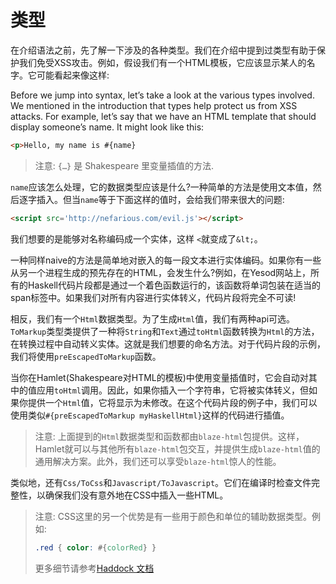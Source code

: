 

# 类型

在介绍语法之前，先了解一下涉及的各种类型。我们在介绍中提到过类型有助于保护我们免受XSS攻击。例如，假设我们有一个HTML模板，它应该显示某人的名字。它可能看起来像这样:

Before we jump into syntax, let’s take a look at the various types involved. We mentioned in the introduction that types help protect us from XSS attacks. For example, let’s say that we have an HTML template that should display someone’s name. It might look like this:
```html
<p>Hello, my name is #{name}
```

> 注意:  `{…}` 是 Shakespeare 里变量插值的方法.

`name`应该怎么处理，它的数据类型应该是什么?一种简单的方法是使用文本值，然后逐字插入。但当`name`等于下面这样的值时，会给我们带来很大的问题:
```html
<script src='http://nefarious.com/evil.js'></script>
```
我们想要的是能够对名称编码成一个实体，这样 `<`就变成了`&lt;`。

一种同样naive的方法是简单地对嵌入的每一段文本进行实体编码。如果你有一些从另一个进程生成的预先存在的HTML，会发生什么?例如，在Yesod网站上，所有的Haskell代码片段都是通过一个着色函数运行的，该函数将单词包装在适当的span标签中。如果我们对所有内容进行实体转义，代码片段将完全不可读!

相反，我们有一个`Html`数据类型。为了生成`Html`值，我们有两种api可选。`ToMarkup`类型类提供了一种将`String`和`Text`通过`toHtml`函数转换为`Html`的方法，在转换过程中自动转义实体。这就是我们想要的命名方法。对于代码片段的示例，我们将使用`preEscapedToMarkup`函数。

当你在Hamlet(Shakespeare对HTML的模板)中使用变量插值时，它会自动对其中的值应用`toHtml`调用。因此，如果你插入一个字符串，它将被实体转义，但如果你提供一个`Html`值，它将显示为未修改。在这个代码片段的例子中，我们可以使用类似`#{preEscapedToMarkup myHaskellHtml}`这样的代码进行插值。

> 注意: 上面提到的`Html`数据类型和函数都由`blaze-html`包提供。这样，Hamlet就可以与其他所有`blaze-html`包交互，并提供生成`blaze-html`值的通用解决方案。此外，我们还可以享受`blaze-html`惊人的性能。

类似地，还有`Css/ToCss`和`Javascript/ToJavascript`。它们在编译时检查文件完整性，以确保我们没有意外地在CSS中插入一些HTML。

> 注意: CSS这里的另一个优势是有一些用于颜色和单位的辅助数据类型。例如:
> ```css
> .red { color: #{colorRed} }
> ```
> 更多细节请参考[Haddock 文档](http://www.stackage.org/package/shakespeare)
